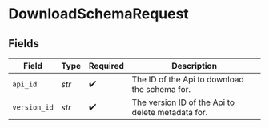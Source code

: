 # DownloadSchemaRequest


## Fields

| Field                                             | Type                                              | Required                                          | Description                                       |
| ------------------------------------------------- | ------------------------------------------------- | ------------------------------------------------- | ------------------------------------------------- |
| `api_id`                                          | *str*                                             | :heavy_check_mark:                                | The ID of the Api to download the schema for.     |
| `version_id`                                      | *str*                                             | :heavy_check_mark:                                | The version ID of the Api to delete metadata for. |